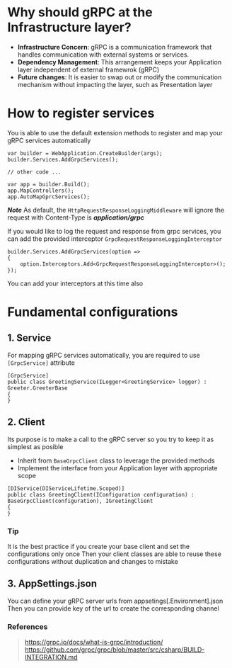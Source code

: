 ﻿# Why should gRPC at the Infrastructure layer?

- **Infrastructure Concern**: gRPC is a communication framework that handles communication with external systems or services.
- **Dependency Management**: This arrangement keeps your Application layer independent of external framewrok (gRPC)
- **Future changes**: It is easier to swap out or modify the communication mechanism without impacting the layer, such as Presentation layer

# How to register services

You is able to use the default extension methods to register and map your gRPC services automatically

```
var builder = WebApplication.CreateBuilder(args);
builder.Services.AddGrpcServices();

// other code ...

var app = builder.Build();
app.MapControllers();
app.AutoMapGprcServices();
```

***Note***
As default, the `HttpRequestResponseLoggingMiddleware` will ignore the request with Content-Type is ***application/grpc***

If you would like to log the request and response from grpc services, you can add the provided interceptor `GrpcRequestResponseLoggingInterceptor`

```
builder.Services.AddGrpcServices(option =>
{
    option.Interceptors.Add<GrpcRequestResponseLoggingInterceptor>();
});
```

You can add your interceptors at this time also

# Fundamental configurations

## 1. Service
For mapping gRPC services automatically, you are required to use `[GrpcService]` attribute

```
[GrpcService]
public class GreetingService(ILogger<GreetingService> logger) : Greeter.GreeterBase
{
}
```

## 2. Client
Its purpose is to make a call to the gRPC server so you try to keep it as simplest as posible

- Inherit from `BaseGrpcClient` class to leverage the provided methods
- Implement the interface from your Application layer with appropriate scope

```
[DIService(DIServiceLifetime.Scoped)]
public class GreetingClient(IConfiguration configuration) : BaseGrpcClient(configuration), IGreetingClient
{
}
```

### Tip
It is the best practice if you create your base client and set the configurations only once
Then your client classes are able to reuse these configurations without duplication and changes to mistake

## 3. AppSettings.json
You can define your gRPC server urls from appsetings[.Environment].json
Then you can provide key of the url to create the corresponding channel

### References
> https://grpc.io/docs/what-is-grpc/introduction/
>https://github.com/grpc/grpc/blob/master/src/csharp/BUILD-INTEGRATION.md